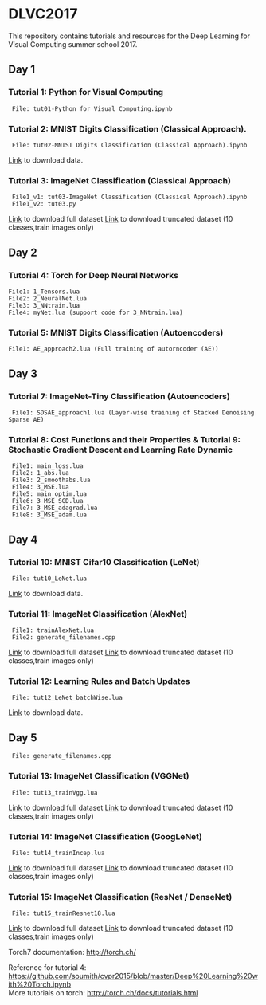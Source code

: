 # DLVC2017

This repository contains tutorials and resources for the Deep Learning for Visual Computing summer school 2017.


## Day 1
### Tutorial 1: Python for Visual Computing
     File: tut01-Python for Visual Computing.ipynb
     
### Tutorial 2: MNIST Digits Classification (Classical Approach).
     File: tut02-MNIST Digits Classification (Classical Approach).ipynb
     
   [Link](http://yann.lecun.com/exdb/mnist/) to download data. 

### Tutorial 3: ImageNet Classification (Classical Approach)
     File1_v1: tut03-ImageNet Classification (Classical Approach).ipynb
     File1_v2: tut03.py
     
   [Link](https://tiny-imagenet.herokuapp.com/) to download full dataset
   [Link](https://drive.google.com/open?id=0B6jzhig-FqKfTG4zeWZBanlDMmc) to download truncated dataset (10 classes,train images only)

## Day 2
### Tutorial 4: Torch for Deep Neural Networks    
    File1: 1_Tensors.lua 
    File2: 2_NeuralNet.lua
    File3: 3_NNtrain.lua
    File4: myNet.lua (support code for 3_NNtrain.lua)
        
### Tutorial 5: MNIST Digits Classification (Autoencoders)
    File1: AE_approach2.lua (Full training of autorncoder (AE))
        

## Day 3
### Tutorial 7: ImageNet-Tiny Classification (Autoencoders)
     File1: SDSAE_approach1.lua (Layer-wise training of Stacked Denoising Sparse AE)
     
### Tutorial 8: Cost Functions and their Properties & Tutorial 9: Stochastic Gradient Descent and Learning Rate Dynamic
     File1: main_loss.lua     
     File2: 1_abs.lua
     File3: 2_smoothabs.lua
     File4: 3_MSE.lua
     File5: main_optim.lua
     File6: 3_MSE_SGD.lua
     File7: 3_MSE_adagrad.lua
     File8: 3_MSE_adam.lua
     
## Day 4
### Tutorial 10: MNIST Cifar10 Classification (LeNet)
     File: tut10_LeNet.lua
   [Link](http://goo.gl/qjmMH2) to download data.
     
     
### Tutorial 11: ImageNet Classification (AlexNet)
     File1: trainAlexNet.lua
     File2: generate_filenames.cpp
     
   [Link](https://tiny-imagenet.herokuapp.com/) to download full dataset
   [Link](https://drive.google.com/open?id=0B6jzhig-FqKfTG4zeWZBanlDMmc) to download truncated dataset (10 classes,train images only)
     
### Tutorial 12: Learning Rules and Batch Updates
     File: tut12_LeNet_batchWise.lua
     
   [Link](http://goo.gl/qjmMH2) to download data.
     
     
## Day 5
     File: generate_filenames.cpp
### Tutorial 13: ImageNet Classification (VGGNet)
     File: tut13_trainVgg.lua
     
   [Link](https://tiny-imagenet.herokuapp.com/) to download full dataset
   [Link](https://drive.google.com/open?id=0B6jzhig-FqKfTG4zeWZBanlDMmc) to download truncated dataset (10 classes,train images only)
     
### Tutorial 14: ImageNet Classification (GoogLeNet)
     File: tut14_trainIncep.lua
     
   [Link](https://tiny-imagenet.herokuapp.com/) to download full dataset
   [Link](https://drive.google.com/open?id=0B6jzhig-FqKfTG4zeWZBanlDMmc) to download truncated dataset (10 classes,train images only)
     
### Tutorial 15: ImageNet Classification (ResNet / DenseNet)
     File: tut15_trainResnet18.lua
     
   [Link](https://tiny-imagenet.herokuapp.com/) to download full dataset
   [Link](https://drive.google.com/open?id=0B6jzhig-FqKfTG4zeWZBanlDMmc) to download truncated dataset (10 classes,train images only)
     


Torch7 documentation: http://torch.ch/  <br />
 
Reference for tutorial 4: https://github.com/soumith/cvpr2015/blob/master/Deep%20Learning%20with%20Torch.ipynb <br />
More tutorials on torch: http://torch.ch/docs/tutorials.html
